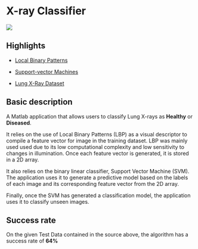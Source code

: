 # X-ray Classifier 
![](https://i.imgur.com/82zQh3F.png)

## Highlights 
* [Local Binary Patterns](https://en.wikipedia.org/wiki/Local_binary_patterns)

* [Support-vector Machines](https://en.wikipedia.org/wiki/Support-vector_machine)

* [Lung X-Ray Dataset](http://dx.doi.org/10.17632/rscbjbr9sj.2#file-41d542e7-7f91-47f6-9ff2-dd8e5a5a7861 )


## Basic description
A Matlab application that allows users to classify Lung X-rays as **Healthy** or **Diseased**. 

It relies on the use of Local Binary Patterns (LBP) as a visual descriptor to compile a feature vector for image in the training dataset. LBP was mainly used used due to its low computational complexity and low sensitivity to changes in illumination. Once each feature vector is generated, it is stored in a 2D array.

It also relies on the binary linear classifier, Support Vector Machine (SVM). The application uses it to generate a predictive model based on the labels of each image and its corresponding feature vector from the 2D array. 

Finally, once the SVM has generated a classification model, the application uses it to classify unseen images.

## Success rate
On the given Test Data contained in the source above, the algorithm has a success rate of **64%**